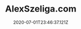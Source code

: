 ---
title: AlexSzeliga.com
date: "2020-07-01T23:46:37.121Z"
description: My most recent accomplishment was this blog. It's made with Gatsby.
projectUrls:
  [
    { 
      linkUrl: "/", 
      linkLabel: "Deployed Project", 
      isInternalLink: true,
    },
    {
      linkUrl: "https://github.com/alexszeliga/alexszeliga.com",
      linkLabel: "Repository",
    },
    {
      linkUrl: "/blog/blog-from-scratch/",
      linkLabel: "Blog Post",
      isInternalLink: true,
    },
  ]
image: ./mp-snoot.jpg
---